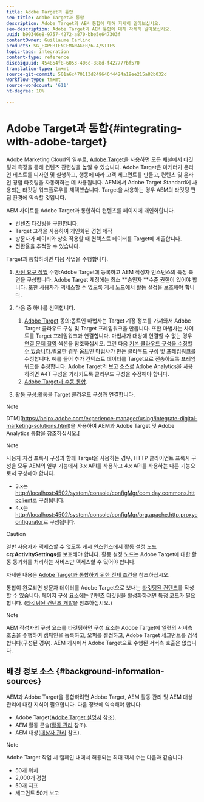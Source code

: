 ```yaml
---
title: Adobe Target과 통합
seo-title: Adobe Target과 통합
description: Adobe Target과 AEM 통합에 대해 자세히 알아보십시오.
seo-description: Adobe Target과 AEM 통합에 대해 자세히 알아보십시오.
uuid: b90346e8-9757-4272-a870-bbe5e647303f
contentOwner: Guillaume Carlino
products: SG_EXPERIENCEMANAGER/6.4/SITES
topic-tags: integration
content-type: reference
discoiquuid: 454854f8-6053-406c-888d-f427777bf570
translation-type: tm+mt
source-git-commit: 501a6c470113d249646f4424a19ee215a82b032d
workflow-type: tm+mt
source-wordcount: '611'
ht-degree: 10%

---
```



# Adobe Target과 통합{#integrating-with-adobe-target}

Adobe Marketing Cloud의 일부로, [Adobe Target](http://www.adobe.com/ro/solutions/testing-targeting/testandtarget.html)을 사용하면 모든 채널에서 타깃팅과 측정을 통해 컨텐츠 관련성을 높일 수 있습니다. Adobe Target은 마케터가 온라인 테스트를 디자인 및 실행하고, 행동에 따라 고객 세그먼트를 만들고, 컨텐츠 및 온라인 경험 타깃팅을 자동화하는 데 사용됩니다. AEM에서 Adobe Target Standard에 사용되는 타깃팅 워크플로우를 채택했습니다. Target을 사용하는 경우 AEM의 타깃팅 편집 환경에 익숙할 것입니다.

AEM 사이트를 Adobe Target과 통합하여 컨텐츠를 페이지에 개인화합니다.

* 컨텐츠 타깃팅을 구현합니다.
* Target 고객을 사용하여 개인화된 경험 제작
* 방문자가 페이지와 상호 작용할 때 컨텍스트 데이터를 Target에 제출합니다.
* 전환율을 추적할 수 있습니다.

Target과 통합하려면 다음 작업을 수행합니다.

1. [사전 요구 작업](/help/sites-administering/target-requirements.md) 수행:Adobe Target에 등록하고 AEM 작성자 인스턴스의 특정 측면을 구성합니다. Adobe Target 계정에는 최소 **승인자 **수준 권한이 있어야 합니다. 또한 사용자가 액세스할 수 없도록 게시 노드에서 활동 설정을 보호해야 합니다.

1. 다음 중 하나를 선택합니다.

   1. [Adobe Target](/help/sites-administering/opt-in.md) 동의:옵트인 마법사는 Target 계정 정보를 가져와서 Adobe Target 클라우드 구성 및 Target 프레임워크을 만듭니다. 또한 마법사는 사이트를 Target 프레임워크과 연결합니다. 마법사가 대상에 연결할 수 없는 경우 [연결 문제 촬영](/help/sites-administering/target-configuring.md#troubleshooting-target-connection-problems) 섹션을 참조하십시오. 그런 다음 [기본 클라우드 구성을 수정할 수 있습니다](/help/sites-administering/target-configuring.md#modifying-the-opt-in-wizard-configurations).필요한 경우 옵트인 마법사가 만든 클라우드 구성 및 프레임워크를 수정합니다. 예를 들어 추가 컨텍스트 데이터를 Target으로 전송하도록 프레임워크를 수정합니다. Adobe Target의 보고 소스로 Adobe Analytics을 사용하려면 A4T 구성을 가리키도록 클라우드 구성을 수정해야 합니다.
   1. [Adobe Target과 수동 통합](/help/sites-administering/target-configuring.md#manually-integrating-with-adobe-target).

1. [활동 구성](/help/sites-authoring/activitylib.md):활동을 Target 클라우드 구성과 연결합니다.

>[!NOTE]
>
>DTM](https://helpx.adobe.com/experience-manager/using/integrate-digital-marketing-solutions.html)을 사용하여 AEM과 Adobe Target 및 Adobe Analytics 통합을 참조하십시오.[

>[!NOTE]
>
>사용자 지정 프록시 구성과 함께 Target을 사용하는 경우, HTTP 클라이언트 프록시 구성을 모두 AEM의 일부 기능에서 3.x API를 사용하고 4.x API를 사용하는 다른 기능으로서 구성해야 합니다.
>
>* 3.x는 [http://localhost:4502/system/console/configMgr/com.day.commons.httpclient](http://localhost:4502/system/console/configMgr/com.day.commons.httpclient)로 구성됩니다.
>* 4.x는 [http://localhost:4502/system/console/configMgr/org.apache.http.proxyconfigurator](http://localhost:4502/system/console/configMgr/org.apache.http.proxyconfigurator)로 구성됩니다.

>



>[!CAUTION]
>
>일반 사용자가 액세스할 수 없도록 게시 인스턴스에서 활동 설정 노드 **cq:ActivitySettings**&#x200B;를 보호해야 합니다. 활동 설정 노드는 Adobe Target에 대한 활동 동기화를 처리하는 서비스만 액세스할 수 있어야 합니다.
>
>자세한 내용은 [Adobe Target과 통합하기 위한 전제 조건](/help/sites-administering/target-requirements.md#securing-the-activity-settings-node)을 참조하십시오.

통합이 완료되면 방문자 데이터를 Adobe Target으로 보내는 [타깃팅된 컨텐츠](/help/sites-authoring/content-targeting-touch.md)를 작성할 수 있습니다. 페이지 구성 요소에는 컨텐츠 타깃팅을 활성화하려면 특정 코드가 필요합니다. ([타깃팅된 컨텐츠 개발](/help/sites-developing/target.md)을 참조하십시오.)

>[!NOTE]
>
>AEM 작성자의 구성 요소를 타깃팅하면 구성 요소는 Adobe Target에 일련의 서버측 호출을 수행하여 캠페인을 등록하고, 오퍼를 설정하고, Adobe Target 세그먼트를 검색합니다(구성된 경우). AEM 게시에서 Adobe Target으로 수행된 서버측 호출은 없습니다.

## 배경 정보 소스 {#background-information-sources}

AEM과 Adobe Target을 통합하려면 Adobe Target, AEM 활동 관리 및 AEM 대상 관리에 대한 지식이 필요합니다. 다음 정보에 익숙해야 합니다.

* Adobe Target([Adobe Target 설명서](https://docs.adobe.com/content/help/en/target/using/target-home.html) 참조).
* AEM 활동 콘솔([활동 관리](/help/sites-authoring/activitylib.md) 참조).
* AEM 대상([대상자 관리](/help/sites-authoring/managing-audiences.md) 참조).

>[!NOTE]
>
>Adobe Target 작업 시 캠페인 내에서 허용되는 최대 객체 수는 다음과 같습니다.
>
>* 50개 위치
>* 2,000개 경험
>* 50개 지표
>* 세그먼트 50개 보고

>




